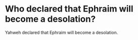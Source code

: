 # Who declared that Ephraim will become a desolation?

Yahweh declared that Ephraim will become a desolation.
